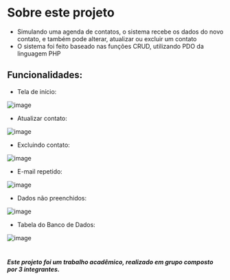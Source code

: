 # Sobre este projeto

- Simulando uma agenda de contatos, o sistema recebe os dados do novo contato, e também pode alterar, atualizar ou excluir um contato
- O sistema foi feito baseado nas funções CRUD, utilizando PDO da linguagem PHP

## Funcionalidades:

- Tela de início:

![image](https://user-images.githubusercontent.com/97055846/201999861-970ed981-a4fb-4595-b8ad-6709f2023123.png)

- Atualizar contato:

![image](https://user-images.githubusercontent.com/97055846/202000047-9f02a53f-38df-4b85-86c1-cfcc8f29db99.png)

- Excluindo contato:

![image](https://user-images.githubusercontent.com/97055846/202000129-8a9eabe1-bef6-4e32-b8ec-16a57528ae0d.png)

- E-mail repetido:

![image](https://user-images.githubusercontent.com/97055846/202000389-31bec25e-5ae0-4075-9669-efc7190b8680.png)

- Dados não preenchidos:

![image](https://user-images.githubusercontent.com/97055846/202000463-d55d0656-cfba-4a7f-abfa-b7f503c1bfb1.png)


- Tabela do Banco de Dados:

![image](https://user-images.githubusercontent.com/97055846/202001038-4e069a2d-d53d-4ba9-b03e-d8958bee3390.png)

#
##### Este projeto foi um trabalho acadêmico, realizado em grupo composto por 3 integrantes.
